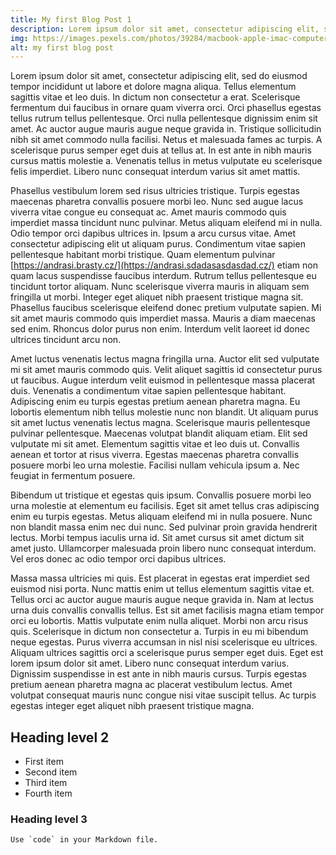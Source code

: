 ```yaml
---
title: My first Blog Post 1
description: Lorem ipsum dolor sit amet, consectetur adipiscing elit, sed do eiusmod tempor incididunt ut labore et dolore magna aliqua. Tellus elementum sagittis vitae et leo duis.
img: https://images.pexels.com/photos/39284/macbook-apple-imac-computer-39284.jpeg?auto=compress&cs=tinysrgb&h=750&w=1260
alt: my first blog post
---
```


Lorem ipsum dolor sit amet, consectetur adipiscing elit, sed do eiusmod tempor incididunt ut labore et dolore magna aliqua. Tellus elementum sagittis vitae et leo duis. In dictum non consectetur a erat. Scelerisque fermentum dui faucibus in ornare quam viverra orci. Orci phasellus egestas tellus rutrum tellus pellentesque. Orci nulla pellentesque dignissim enim sit amet. Ac auctor augue mauris augue neque gravida in. Tristique sollicitudin nibh sit amet commodo nulla facilisi. Netus et malesuada fames ac turpis. A scelerisque purus semper eget duis at tellus at. In est ante in nibh mauris cursus mattis molestie a. Venenatis tellus in metus vulputate eu scelerisque felis imperdiet. Libero nunc consequat interdum varius sit amet mattis.

Phasellus vestibulum lorem sed risus ultricies tristique. Turpis egestas maecenas pharetra convallis posuere morbi leo. Nunc sed augue lacus viverra vitae congue eu consequat ac. Amet mauris commodo quis imperdiet massa tincidunt nunc pulvinar. Metus aliquam eleifend mi in nulla. Odio tempor orci dapibus ultrices in. Ipsum a arcu cursus vitae. Amet consectetur adipiscing elit ut aliquam purus. Condimentum vitae sapien pellentesque habitant morbi tristique. Quam elementum pulvinar [https://andrasi.brasty.cz/](https://andrasi.sdadasasdasdad.cz/) etiam non quam lacus suspendisse faucibus interdum. Rutrum tellus pellentesque eu tincidunt tortor aliquam. Nunc scelerisque viverra mauris in aliquam sem fringilla ut morbi. Integer eget aliquet nibh praesent tristique magna sit. Phasellus faucibus scelerisque eleifend donec pretium vulputate sapien. Mi sit amet mauris commodo quis imperdiet massa. Mauris a diam maecenas sed enim. Rhoncus dolor purus non enim. Interdum velit laoreet id donec ultrices tincidunt arcu non.

Amet luctus venenatis lectus magna fringilla urna. Auctor elit sed vulputate mi sit amet mauris commodo quis. Velit aliquet sagittis id consectetur purus ut faucibus. Augue interdum velit euismod in pellentesque massa placerat duis. Venenatis a condimentum vitae sapien pellentesque habitant. Adipiscing enim eu turpis egestas pretium aenean pharetra magna. Eu lobortis elementum nibh tellus molestie nunc non blandit. Ut aliquam purus sit amet luctus venenatis lectus magna. Scelerisque mauris pellentesque pulvinar pellentesque. Maecenas volutpat blandit aliquam etiam. Elit sed vulputate mi sit amet. Elementum sagittis vitae et leo duis ut. Convallis aenean et tortor at risus viverra. Egestas maecenas pharetra convallis posuere morbi leo urna molestie. Facilisi nullam vehicula ipsum a. Nec feugiat in fermentum posuere.

Bibendum ut tristique et egestas quis ipsum. Convallis posuere morbi leo urna molestie at elementum eu facilisis. Eget sit amet tellus cras adipiscing enim eu turpis egestas. Metus aliquam eleifend mi in nulla posuere. Nunc non blandit massa enim nec dui nunc. Sed pulvinar proin gravida hendrerit lectus. Morbi tempus iaculis urna id. Sit amet cursus sit amet dictum sit amet justo. Ullamcorper malesuada proin libero nunc consequat interdum. Vel eros donec ac odio tempor orci dapibus ultrices.

Massa massa ultricies mi quis. Est placerat in egestas erat imperdiet sed euismod nisi porta. Nunc mattis enim ut tellus elementum sagittis vitae et. Tellus orci ac auctor augue mauris augue neque gravida in. Nam at lectus urna duis convallis convallis tellus. Est sit amet facilisis magna etiam tempor orci eu lobortis. Mattis vulputate enim nulla aliquet. Morbi non arcu risus quis. Scelerisque in dictum non consectetur a. Turpis in eu mi bibendum neque egestas. Purus viverra accumsan in nisl nisi scelerisque eu ultrices. Aliquam ultrices sagittis orci a scelerisque purus semper eget duis. Eget est lorem ipsum dolor sit amet. Libero nunc consequat interdum varius. Dignissim suspendisse in est ante in nibh mauris cursus. Turpis egestas pretium aenean pharetra magna ac placerat vestibulum lectus. Amet volutpat consequat mauris nunc congue nisi vitae suscipit tellus. Ac turpis egestas integer eget aliquet nibh praesent tristique magna.

## Heading level 2	

- First item
- Second item
- Third item
- Fourth item


### Heading level 3
``Use `code` in your Markdown file.``
